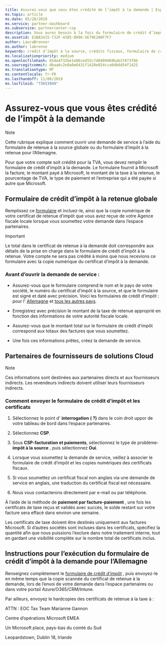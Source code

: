 ```yaml
---
title: Assurez-vous que vous êtes crédité de l’impôt à la demande | Espace partenaires
ms.topic: article
ms.date: 05/28/2019
ms.service: partner-dashboard
ms.subservice: partnercenter-csp
description: Vous aurez besoin à la fois du formulaire de crédit d’impôt à la retenue et du certificat de retenue à la source pour ouvrir une demande de service.
ms.assetid: E1BA3415-732F-4385-8996-5E79E200F7F7
author: LauraBrenner
ms.author: labrenne
keywords: crédit d’impôt à la source, crédits fiscaux, formulaire de crédit d’impôt allemand, formulaire de crédit fiscal
ms.localizationpriority: medium
ms.openlocfilehash: 654e4f32be1e86ce455c7d0409469bab37473f8b
ms.sourcegitcommit: dbaa6c2e8a0e6431f1420e024cca6d0dd54f1425
ms.translationtype: MT
ms.contentlocale: fr-FR
ms.lasthandoff: 11/06/2019
ms.locfileid: "73653949"
---
```

# <a name="make-sure-you-are-credited-for-withholding-tax"></a>Assurez-vous que vous êtes crédité de l’impôt à la demande

>[!Note]
>Cette rubrique explique comment ouvrir une demande de service à l’aide du formulaire de retenue à la source globale ou du formulaire d’impôt à la retenue pour l’Allemagne.

Pour que votre compte soit crédité pour la TVA, vous devez remplir le formulaire de crédit d’impôt à la demande. Le formulaire fournit à Microsoft la facture, le montant payé à Microsoft, le montant de la taxe à la retenue, le pourcentage de TVA, le type de paiement et l’entreprise qui a été payée si autre que Microsoft.  

## <a name="global-withholding-tax-credit-form"></a>Formulaire de crédit d’impôt à la retenue globale

Remplissez ce [formulaire](https://query.prod.cms.rt.microsoft.com/cms/api/am/binary/RE30311) et incluez-le, ainsi que la copie numérique de votre certificat de retenue d’impôt que vous avez reçue de votre Agence fiscale locale lorsque vous soumettez votre demande dans l’espace partenaires.
>[!IMPORTANT]
>Le total dans le certificat de retenue à la demande doit correspondre aux détails de la prise en charge dans le formulaire de crédit d’impôt à la retenue. Votre compte ne sera pas crédité à moins que nous recevions ce formulaire avec la copie numérique du certificat d’impôt à la demande.

### <a name="before-opening-the-service-request"></a>Avant d’ouvrir la demande de service :

- Assurez-vous que le formulaire comprend le nom et le pays de votre société, le numéro du certificat d’impôt à la source, et que le formulaire est signé et daté avec précision. Voici les formulaires de crédit d’impôt : pour l' [Allemagne](https://query.prod.cms.rt.microsoft.com/cms/api/am/binary/RE305Lo) et [tous les autres pays](https://query.prod.cms.rt.microsoft.com/cms/api/am/binary/RE30311).

- Enregistrez avec précision le montant de la taxe de retenue approprié en fonction des informations de votre autorité fiscale locale.

- Assurez-vous que le montant total sur le formulaire de crédit d’impôt correspond aux totaux des factures que vous soumettez. 

- Une fois ces informations prêtes, créez la demande de service.

## <a name="cloud-solution-provider-partners"></a>Partenaires de fournisseurs de solutions Cloud

>[!Note]
>Ces informations sont destinées aux partenaires directs et aux fournisseurs indirects. Les revendeurs indirects doivent utiliser leurs fournisseurs indirects.

### <a name="how-to-submit-the-tax-credit-form-and-the-certificates"></a>Comment envoyer le formulaire de crédit d’impôt et les certificats

1. Sélectionnez le point d' **interrogation** **( ?)** dans le coin droit uppor de votre tableau de bord dans l’espace partenaires.

2. Sélectionnez **CSP**.

3. Sous **CSP-facturation et paiements**, sélectionnez le type de problème- **impôt à la source** , puis sélectionnez **Oui**. 

4. Lorsque vous soumettez la demande de service, veillez à associer le formulaire de crédit d’impôt et les copies numériques des certificats fiscaux.

5. Si vous soumettez un certificat fiscal non anglais via une demande de service en anglais, une traduction du certificat fiscal est nécessaire.

6. Nous vous contacterons directement par e-mail ou par téléphone.

À l’aide de la méthode de **paiement par facture-paiement** , une fois les certificats de taxe reçus et validés avec succès, le solde restant sur votre facture sera effacé dans environ une semaine. 

Les certificats de taxe doivent être destinés uniquement aux factures Microsoft. Si d’autres sociétés sont incluses dans les certificats, spécifiez la quantité afin que nous puissions l’exclure dans notre traitement interne, tout en gardant une visibilité complète sur le nombre total de certificats inclus. 

## <a name="instructions-for-completing-the-withholding-tax-credit-form-for-germany"></a>Instructions pour l’exécution du formulaire de crédit d’impôt à la demande pour l’Allemagne

Renseignez complètement le [formulaire de crédit d’impôt](https://query.prod.cms.rt.microsoft.com/cms/api/am/binary/RE305Lo) , puis envoyez-le en même temps que la copie scannée du certificat de retenue à la demande, lors de l’envoi de votre demande dans l’espace partenaires ou dans votre portail Azure/O365/CRM/Intune. 

Par ailleurs, envoyez le hardcopies des certificats de retenue à la taxe à :

ATTN : EOC Tax Team Marianne Gannon

Centre d’opérations Microsoft EMEA

Un Microsoft place, pays-bas du comté du Sud

Leopardstown, Dublin 18, Irlande
